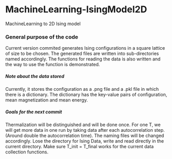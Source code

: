 # MachineLearning-IsingModel2D
MachineLearning to 2D Ising model

### General purpose of the code
Current version commited generates Ising configurations in a square lattice of size to be chosen. The generated files are written into sub-directories named accordingly. The functions for reading the data is also written and the way to use the function is demonstrated.
##### Note about the data stored
Currently, it stores the configuration as a .png file and a .pkl file in which there is a dictionary. The dictionary has the key-value pairs of configuration, mean magnetization and mean energy. 
##### Goals for the next commit
Thermalization will be distinguished and will be done once. For one T, we will get more data in one run by taking data after each autocorrelation step. (Around double the autocorrelation time). The naming files will be changed accordingly. Lose the directory for Ising Data, write and read directly in the current directory. Make sure T_init = T_final works for the current data collection functions. 
